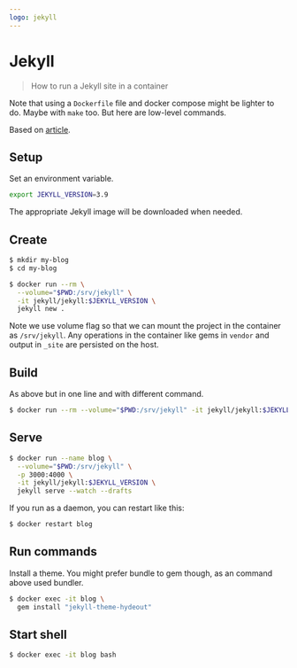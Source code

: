 ```yaml
---
logo: jekyll
---
```

# Jekyll
> How to run a Jekyll site in a container

Note that using a `Dockerfile` file and docker compose might be lighter to do. Maybe with `make` too. But here are low-level commands.


Based on [article](https://ddewaele.github.io/running-jekyll-in-docker/).


## Setup

Set an environment variable.

```sh
export JEKYLL_VERSION=3.9
```

The appropriate Jekyll image will be downloaded when needed.


## Create

```sh
$ mkdir my-blog
$ cd my-blog

$ docker run --rm \
  --volume="$PWD:/srv/jekyll" \
  -it jekyll/jekyll:$JEKYLL_VERSION \
  jekyll new .
```

Note we use volume flag so that we can mount the project in the container as `/srv/jekyll`. Any operations in the container like gems in `vendor` and output in `_site` are persisted on the host.


## Build

As above but in one line and with different command.

```sh
$ docker run --rm --volume="$PWD:/srv/jekyll" -it jekyll/jekyll:$JEKYLL_VERSION jekyll build
```


## Serve

```sh
$ docker run --name blog \
  --volume="$PWD:/srv/jekyll" \
  -p 3000:4000 \
  -it jekyll/jekyll:$JEKYLL_VERSION \
  jekyll serve --watch --drafts
```

If you run as a daemon, you can restart like this:

```sh
$ docker restart blog
```


## Run commands

Install a theme. You might prefer bundle to gem though, as an command above used bundler.

```sh
$ docker exec -it blog \
  gem install "jekyll-theme-hydeout"
```


## Start shell

```sh
$ docker exec -it blog bash
```
